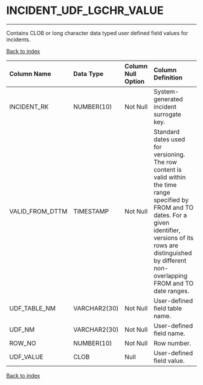 # INCIDENT_UDF_LGCHR_VALUE

---

Contains CLOB or long character data typed user defined field values for incidents.

[Back to index](./index.md)

| Column Name     | Data Type    | Column Null Option   | Column Definition                                                                                                                                                                                                                       |
|:----------------|:-------------|:---------------------|:----------------------------------------------------------------------------------------------------------------------------------------------------------------------------------------------------------------------------------------|
| INCIDENT_RK     | NUMBER(10)   | Not Null             | System-generated incident surrogate key.                                                                                                                                                                                                |
| VALID_FROM_DTTM | TIMESTAMP    | Not Null             | Standard dates used for versioning. The row content is valid within the time range specified by FROM and TO dates. For a given identifier, versions of its rows are distinguished by different non-overlapping FROM and TO date ranges. |
| UDF_TABLE_NM    | VARCHAR2(30) | Not Null             | User-defined field table name.                                                                                                                                                                                                          |
| UDF_NM          | VARCHAR2(30) | Not Null             | User-defined field name.                                                                                                                                                                                                                |
| ROW_NO          | NUMBER(10)   | Not Null             | Row number.                                                                                                                                                                                                                             |
| UDF_VALUE       | CLOB         | Null                 | User-defined field value.                                                                                                                                                                                                               |

[Back to index](./index.md)
